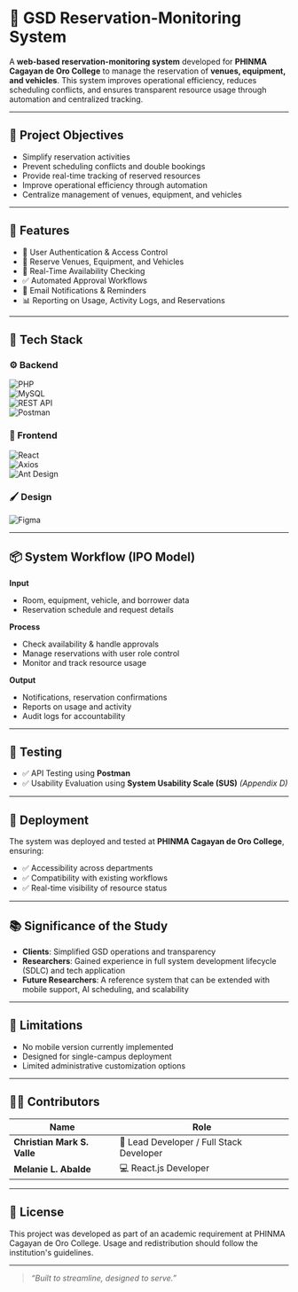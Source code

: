 # 📅 GSD Reservation-Monitoring System

A **web-based reservation-monitoring system** developed for **PHINMA Cagayan de Oro College** to manage the reservation of **venues, equipment, and vehicles**. This system improves operational efficiency, reduces scheduling conflicts, and ensures transparent resource usage through automation and centralized tracking.

---

## 🎯 Project Objectives

- Simplify reservation activities
- Prevent scheduling conflicts and double bookings
- Provide real-time tracking of reserved resources
- Improve operational efficiency through automation
- Centralize management of venues, equipment, and vehicles

---

## 🚀 Features

- 🔐 User Authentication & Access Control  
- 🏫 Reserve Venues, Equipment, and Vehicles  
- 📆 Real-Time Availability Checking  
- ✅ Automated Approval Workflows  
- 📧 Email Notifications & Reminders  
- 📊 Reporting on Usage, Activity Logs, and Reservations

---

## 🧩 Tech Stack

### ⚙️ Backend  
![PHP](https://img.shields.io/badge/PHP-777BB4?logo=php&logoColor=white&style=flat)  
![MySQL](https://img.shields.io/badge/MySQL-4479A1?logo=mysql&logoColor=white&style=flat)  
![REST API](https://img.shields.io/badge/REST%20API-005571?style=flat&logo=api&logoColor=white)  
![Postman](https://img.shields.io/badge/Postman-FF6C37?logo=postman&logoColor=white&style=flat)

### 🎨 Frontend  
![React](https://img.shields.io/badge/React-20232A?logo=react&logoColor=61DAFB&style=flat)  
![Axios](https://img.shields.io/badge/Axios-5A29E4?logo=axios&logoColor=white&style=flat)  
![Ant Design](https://img.shields.io/badge/Ant%20Design-0170FE?logo=ant-design&logoColor=white&style=flat)

### 🖌️ Design  
![Figma](https://img.shields.io/badge/Figma-F24E1E?logo=figma&logoColor=white&style=flat)

---

## 📦 System Workflow (IPO Model)

**Input**  
- Room, equipment, vehicle, and borrower data  
- Reservation schedule and request details

**Process**  
- Check availability & handle approvals  
- Manage reservations with user role control  
- Monitor and track resource usage

**Output**  
- Notifications, reservation confirmations  
- Reports on usage and activity  
- Audit logs for accountability

---

## 🧪 Testing

- ✅ API Testing using **Postman**
- ✅ Usability Evaluation using **System Usability Scale (SUS)** *(Appendix D)*

---

## 📍 Deployment

The system was deployed and tested at **PHINMA Cagayan de Oro College**, ensuring:
- ✅ Accessibility across departments  
- ✅ Compatibility with existing workflows  
- ✅ Real-time visibility of resource status

---

## 📚 Significance of the Study

- **Clients**: Simplified GSD operations and transparency  
- **Researchers**: Gained experience in full system development lifecycle (SDLC) and tech application  
- **Future Researchers**: A reference system that can be extended with mobile support, AI scheduling, and scalability

---

## 📌 Limitations

- No mobile version currently implemented  
- Designed for single-campus deployment  
- Limited administrative customization options

---

## 👨‍💻 Contributors

| Name                      | Role                     |
|---------------------------|--------------------------|
| **Christian Mark S. Valle** | 🧠 Lead Developer / Full Stack Developer |
| **Melanie L. Abalde**       | 💻 React.js Developer                 |

---

## 📄 License

This project was developed as part of an academic requirement at PHINMA Cagayan de Oro College. Usage and redistribution should follow the institution's guidelines.

---

> _“Built to streamline, designed to serve.”_
